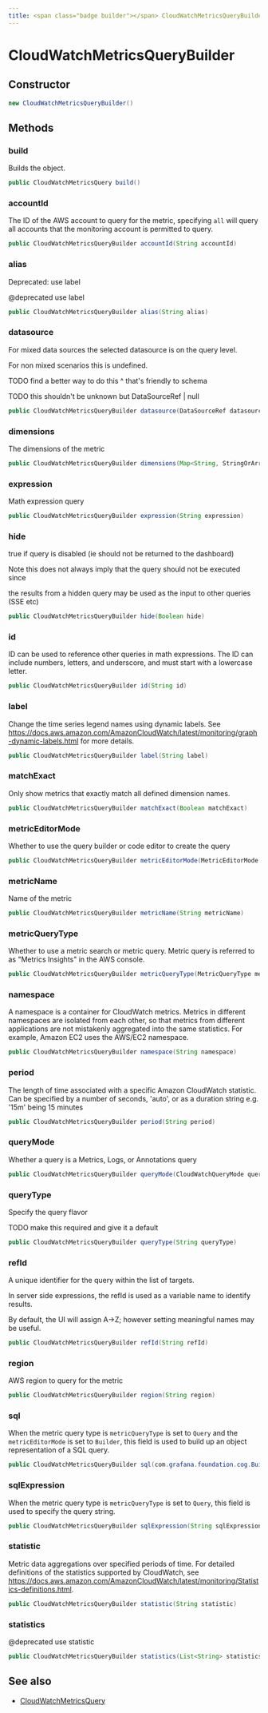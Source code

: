 ```yaml
---
title: <span class="badge builder"></span> CloudWatchMetricsQueryBuilder
---
```

# <span class="badge builder"></span> CloudWatchMetricsQueryBuilder

## Constructor

```java
new CloudWatchMetricsQueryBuilder()
```
## Methods

### <span class="badge object-method"></span> build

Builds the object.

```java
public CloudWatchMetricsQuery build()
```

### <span class="badge object-method"></span> accountId

The ID of the AWS account to query for the metric, specifying `all` will query all accounts that the monitoring account is permitted to query.

```java
public CloudWatchMetricsQueryBuilder accountId(String accountId)
```

### <span class="badge object-method"></span> alias

Deprecated: use label

@deprecated use label

```java
public CloudWatchMetricsQueryBuilder alias(String alias)
```

### <span class="badge object-method"></span> datasource

For mixed data sources the selected datasource is on the query level.

For non mixed scenarios this is undefined.

TODO find a better way to do this ^ that's friendly to schema

TODO this shouldn't be unknown but DataSourceRef | null

```java
public CloudWatchMetricsQueryBuilder datasource(DataSourceRef datasource)
```

### <span class="badge object-method"></span> dimensions

The dimensions of the metric

```java
public CloudWatchMetricsQueryBuilder dimensions(Map<String, StringOrArrayOfString> dimensions)
```

### <span class="badge object-method"></span> expression

Math expression query

```java
public CloudWatchMetricsQueryBuilder expression(String expression)
```

### <span class="badge object-method"></span> hide

true if query is disabled (ie should not be returned to the dashboard)

Note this does not always imply that the query should not be executed since

the results from a hidden query may be used as the input to other queries (SSE etc)

```java
public CloudWatchMetricsQueryBuilder hide(Boolean hide)
```

### <span class="badge object-method"></span> id

ID can be used to reference other queries in math expressions. The ID can include numbers, letters, and underscore, and must start with a lowercase letter.

```java
public CloudWatchMetricsQueryBuilder id(String id)
```

### <span class="badge object-method"></span> label

Change the time series legend names using dynamic labels. See https://docs.aws.amazon.com/AmazonCloudWatch/latest/monitoring/graph-dynamic-labels.html for more details.

```java
public CloudWatchMetricsQueryBuilder label(String label)
```

### <span class="badge object-method"></span> matchExact

Only show metrics that exactly match all defined dimension names.

```java
public CloudWatchMetricsQueryBuilder matchExact(Boolean matchExact)
```

### <span class="badge object-method"></span> metricEditorMode

Whether to use the query builder or code editor to create the query

```java
public CloudWatchMetricsQueryBuilder metricEditorMode(MetricEditorMode metricEditorMode)
```

### <span class="badge object-method"></span> metricName

Name of the metric

```java
public CloudWatchMetricsQueryBuilder metricName(String metricName)
```

### <span class="badge object-method"></span> metricQueryType

Whether to use a metric search or metric query. Metric query is referred to as "Metrics Insights" in the AWS console.

```java
public CloudWatchMetricsQueryBuilder metricQueryType(MetricQueryType metricQueryType)
```

### <span class="badge object-method"></span> namespace

A namespace is a container for CloudWatch metrics. Metrics in different namespaces are isolated from each other, so that metrics from different applications are not mistakenly aggregated into the same statistics. For example, Amazon EC2 uses the AWS/EC2 namespace.

```java
public CloudWatchMetricsQueryBuilder namespace(String namespace)
```

### <span class="badge object-method"></span> period

The length of time associated with a specific Amazon CloudWatch statistic. Can be specified by a number of seconds, 'auto', or as a duration string e.g. '15m' being 15 minutes

```java
public CloudWatchMetricsQueryBuilder period(String period)
```

### <span class="badge object-method"></span> queryMode

Whether a query is a Metrics, Logs, or Annotations query

```java
public CloudWatchMetricsQueryBuilder queryMode(CloudWatchQueryMode queryMode)
```

### <span class="badge object-method"></span> queryType

Specify the query flavor

TODO make this required and give it a default

```java
public CloudWatchMetricsQueryBuilder queryType(String queryType)
```

### <span class="badge object-method"></span> refId

A unique identifier for the query within the list of targets.

In server side expressions, the refId is used as a variable name to identify results.

By default, the UI will assign A->Z; however setting meaningful names may be useful.

```java
public CloudWatchMetricsQueryBuilder refId(String refId)
```

### <span class="badge object-method"></span> region

AWS region to query for the metric

```java
public CloudWatchMetricsQueryBuilder region(String region)
```

### <span class="badge object-method"></span> sql

When the metric query type is `metricQueryType` is set to `Query` and the `metricEditorMode` is set to `Builder`, this field is used to build up an object representation of a SQL query.

```java
public CloudWatchMetricsQueryBuilder sql(com.grafana.foundation.cog.Builder<SQLExpression> sql)
```

### <span class="badge object-method"></span> sqlExpression

When the metric query type is `metricQueryType` is set to `Query`, this field is used to specify the query string.

```java
public CloudWatchMetricsQueryBuilder sqlExpression(String sqlExpression)
```

### <span class="badge object-method"></span> statistic

Metric data aggregations over specified periods of time. For detailed definitions of the statistics supported by CloudWatch, see https://docs.aws.amazon.com/AmazonCloudWatch/latest/monitoring/Statistics-definitions.html.

```java
public CloudWatchMetricsQueryBuilder statistic(String statistic)
```

### <span class="badge object-method"></span> statistics

@deprecated use statistic

```java
public CloudWatchMetricsQueryBuilder statistics(List<String> statistics)
```

## See also

 * <span class="badge object-type-class"></span> [CloudWatchMetricsQuery](./object-CloudWatchMetricsQuery.md)
